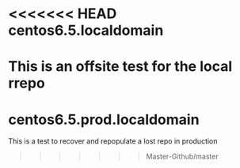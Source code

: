 <<<<<<< HEAD
centos6.5.localdomain
=======================

This is an offsite test for the local rrepo
=======
centos6.5.prod.localdomain
==========================

This is a test to recover and repopulate a lost repo in production

>>>>>>> Master-Github/master
